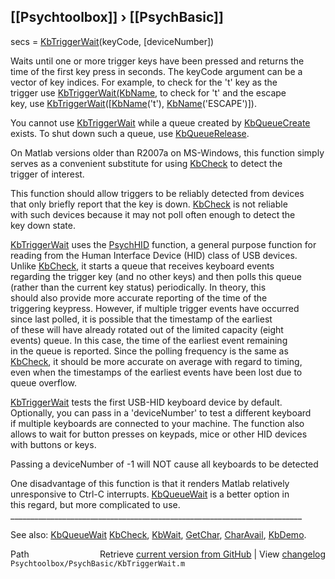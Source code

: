 ## [[Psychtoolbox]] &#8250; [[PsychBasic]]

secs = [KbTriggerWait](KbTriggerWait)(keyCode, [deviceNumber])  
  
Waits until one or more trigger keys have been pressed and returns the  
time of the first key press in seconds. The keyCode argument can be a  
vector of key indices. For example, to check for the 't' key as the  
trigger use [KbTriggerWait](KbTriggerWait)[(KbName]((KbName)('t')), to check for 't' and the escape  
key, use [KbTriggerWait](KbTriggerWait)([[KbName](KbName)('t'), [KbName](KbName)('ESCAPE')]).  
  
You cannot use [KbTriggerWait](KbTriggerWait) while a queue created by [KbQueueCreate](KbQueueCreate)  
exists. To shut down such a queue, use [KbQueueRelease](KbQueueRelease).  
  
On Matlab versions older than R2007a on MS-Windows, this function simply  
serves as a convenient substitute for using [KbCheck](KbCheck) to detect the  
trigger of interest.  
  
This function should allow triggers to be reliably detected from devices  
that only briefly report that the key is down. [KbCheck](KbCheck) is not reliable  
with such devices because it may not poll often enough to detect the  
key down state.  
  
[KbTriggerWait](KbTriggerWait) uses the [PsychHID](PsychHID) function, a general purpose function for  
reading from the Human Interface Device (HID) class of USB devices.  
Unlike [KbCheck](KbCheck), it starts a queue that receives keyboard events  
regarding the trigger key (and no other keys) and then polls this queue  
(rather than the current key status) periodically. In theory, this  
should also provide more accurate reporting of the time of the  
triggering keypress. However, if multiple trigger events have occurred  
since last polled, it is possible that the timestamp of the earliest  
of these will have already rotated out of the limited capacity (eight  
events) queue. In this case, the time of the earliest event remaining  
in the queue is reported. Since the polling frequency is the same as  
[KbCheck](KbCheck), it should be more accurate on average with regard to timing,  
even when the timestamps of the earliest events have been lost due to  
queue overflow.  
  
[KbTriggerWait](KbTriggerWait) tests the first USB-HID keyboard device by default.  
Optionally, you can pass in a 'deviceNumber' to test a different keyboard  
if multiple keyboards are connected to your machine. The function also  
allows to wait for button presses on keypads, mice or other HID devices  
with buttons or keys.  
  
Passing a deviceNumber of -1 will NOT cause all keyboards to be detected  
  
One disadvantage of this function is that it renders Matlab relatively  
unresponsive to Ctrl-C interrupts. [KbQueueWait](KbQueueWait) is a better option in  
this regard, but more complicated to use.  
\_\_\_\_\_\_\_\_\_\_\_\_\_\_\_\_\_\_\_\_\_\_\_\_\_\_\_\_\_\_\_\_\_\_\_\_\_\_\_\_\_\_\_\_\_\_\_\_\_\_\_\_\_\_\_\_\_\_\_\_\_\_\_\_\_\_\_\_\_\_\_\_\_  
  
See also: [KbQueueWait](KbQueueWait) [KbCheck](KbCheck), [KbWait](KbWait), [GetChar](GetChar), [CharAvail](CharAvail), [KbDemo](KbDemo).  




<div class="code_header" style="text-align:right;">
  <span style="float:left;">Path&nbsp;&nbsp;</span> <span class="counter">Retrieve <a href=
  "https://raw.github.com/Psychtoolbox-3/Psychtoolbox-3/beta/Psychtoolbox/PsychBasic/KbTriggerWait.m">current version from GitHub</a> | View <a href=
  "https://github.com/Psychtoolbox-3/Psychtoolbox-3/commits/beta/Psychtoolbox/PsychBasic/KbTriggerWait.m">changelog</a></span>
</div>
<div class="code">
  <code>Psychtoolbox/PsychBasic/KbTriggerWait.m</code>
</div>

